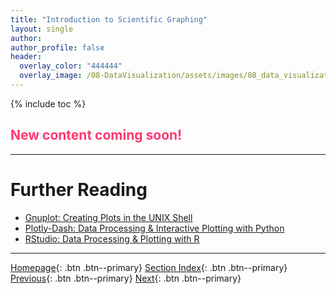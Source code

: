```yaml
---
title: "Introduction to Scientific Graphing"
layout: single
author:
author_profile: false
header:
  overlay_color: "444444"
  overlay_image: /08-DataVisualization/assets/images/08_data_visualization_banner.png
---
```


{% include toc %}

## <span style="color: #ff3870;">New content coming soon!</span>







___
# Further Reading
* [Gnuplot: Creating Plots in the UNIX Shell](01-GNUPLOT/01-gnuplot-basics)
* [Plotly-Dash: Data Processing & Interactive Plotting with Python](02-PYTHON/01-interactive-graphing-with-python)
* [RStudio: Data Processing & Plotting with R](03-R/01-graphing-with-rstudio)

___

[Homepage](../../index.md){: .btn  .btn--primary}
[Section Index](../00-DataVisualization-LandingPage){: .btn  .btn--primary}
[Previous](../01-IMAGES/05-template-based-web-tools){: .btn  .btn--primary}
[Next](01-GNUPLOT/01-gnuplot-basics){: .btn  .btn--primary}
